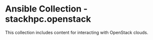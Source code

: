 # Ansible Collection - stackhpc.openstack

This collection includes content for interacting with OpenStack clouds.

